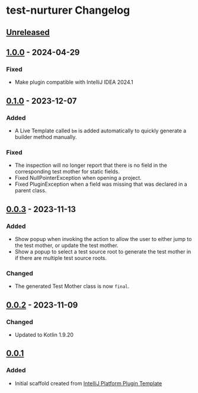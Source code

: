 <!-- Keep a Changelog guide -> https://keepachangelog.com -->

# test-nurturer Changelog

## [Unreleased]

## [1.0.0] - 2024-04-29

### Fixed

- Make plugin compatible with IntelliJ IDEA 2024.1

## [0.1.0] - 2023-12-07

### Added

- A Live Template called `bm` is added automatically to quickly generate a builder method manually.

### Fixed

- The inspection will no longer report that there is no field in the corresponding test mother for
  static fields.
- Fixed NullPointerException when opening a project.
- Fixed PluginException when a field was missing that was declared in a parent class.

## [0.0.3] - 2023-11-13

### Added

- Show popup when invoking the action to allow the user to either jump to the test mother, or update
  the test mother.
- Show a popup to select a test source root to generate the test mother in if there are multiple
  test source roots.

### Changed

- The generated Test Mother class is now `final`.

## [0.0.2] - 2023-11-09

### Changed

- Updated to Kotlin 1.9.20

## [0.0.1]

### Added

- Initial scaffold created
  from [IntelliJ Platform Plugin Template](https://github.com/JetBrains/intellij-platform-plugin-template)

[Unreleased]: https://github.com/sweet-mustard/test-nurturer/compare/v1.0.0...HEAD
[1.0.0]: https://github.com/sweet-mustard/test-nurturer/compare/v0.1.0...v1.0.0
[0.1.0]: https://github.com/sweet-mustard/test-nurturer/compare/v0.0.3...v0.1.0
[0.0.3]: https://github.com/sweet-mustard/test-nurturer/compare/v0.0.2...v0.0.3
[0.0.2]: https://github.com/sweet-mustard/test-nurturer/compare/v0.0.1...v0.0.2
[0.0.1]: https://github.com/sweet-mustard/test-nurturer/commits/v0.0.1
